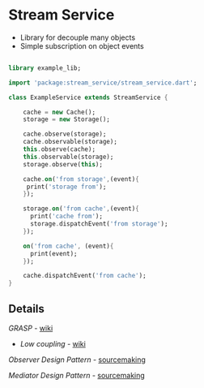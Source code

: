 # Stream Service
- Library for decouple many objects
- Simple subscription on object events

```dart

library example_lib;

import 'package:stream_service/stream_service.dart';

class ExampleService extends StreamService {

    cache = new Cache();
    storage = new Storage();

    cache.observe(storage);
    cache.observable(storage);
    this.observe(cache);
    this.observable(storage);
    storage.observe(this);

    cache.on('from storage',(event){
     print('storage from');
    });

    storage.on('from cache',(event){
      print('cache from');
      storage.dispatchEvent('from storage');
    });

    on('from cache', (event){
      print(event);
    });

    cache.dispatchEvent('from cache');
}
```

Details
------
*GRASP* - [wiki](https://en.wikipedia.org/wiki/GRASP)
 - *Low coupling* - [wiki](https://en.wikipedia.org/wiki/GRASP#Low_coupling)

*Observer Design Pattern* - [sourcemaking](https://sourcemaking.com/design_patterns/observer)

*Mediator Design Pattern* - [sourcemaking](https://sourcemaking.com/design_patterns/mediator)